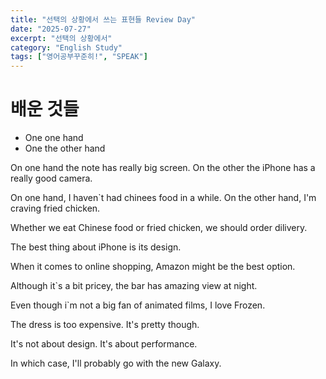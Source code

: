 ```yaml
---
title: "선택의 상황에서 쓰는 표현들 Review Day"
date: "2025-07-27"
excerpt: "선택의 상황에서"
category: "English Study"
tags: ["영어공부꾸준히!", "SPEAK"]
---
```


# 배운 것들

- One one hand
- One the other hand

On one hand the note has really big screen.
On the other the iPhone has a really good camera.

On one hand, I haven`t had chinees food in a while.
On the other hand, I'm craving fried chicken.

Whether we eat Chinese food or fried chicken, we should order dilivery.

The best thing about iPhone is its design.

When it comes to online shopping, Amazon might be the best option.

Although it`s a bit pricey, the bar has amazing view at night.

Even though i`m not a big fan of animated films, I love Frozen.

The dress is too expensive. It's pretty though.

It's not about design. It's about performance.

In which case, I'll probably go with the new Galaxy.

